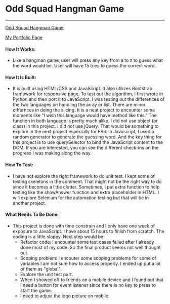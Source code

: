 # Odd Squad Hangman Game
-----------------------------------------

[Odd Squad Hangman Game](
https://raywon123.github.io/Word-Guess-Game/ )

[My Portfolio Page](
https://raywon123.github.io/portfolio.html )

#### How It Works:
* Like a hangman game, user will press any key from a to z to guess what the word would be. User will have 15 tries to guess the correct word.


#### How It Is Built: 
* It is built using HTML/CSS and JavaScript. It also utilizes Bootstrap framework for responsive page. To test out the algorithm, I first wrote in Python and then port it to JavaScript. I was testing out the differences of the two languages on handling the array or list. There are minor differnces in doing the slicing. It is a neat project to encounter some moments like "I wish this language would have method like this."  The function in both language is pretty much alike. I did not use object (or class) in this project. I did not use jQuery. That would be something to explore in the next project especially for ES6. In Javascript, I used a random generator to generate the guessing word. And the key thing for this project is to use querySelector to bind the JavaScript content to the DOM. If you are interested, you can see the different check-ins on the progress I was making along the way. 

#### How To Test:
* I have not explore the right framework to do unit test. I kept some of testing skeletons in the comment. That might not be the right way to do since it becomes a little clutter. Sometimes, I put extra function to help testing like the showAnswer function and extra placeholder in HTML. I will explore Selenium for the automation testing but that will be in another project.   

#### What Needs To Be Done:
* This project is done with time constrain and I only have one week of exposure to JavaScript. I have about 15 hours to finish from scratch. The coding is a little sloppy. Next step would be:
  * Refactor code: I encounter some test cases failed after I already done most of my code. So the final product seems not well thought out.
  * Scoping problem: I encouter some scoping problems for some of variables I am not sure how to access properly. I ended up put a lot of them as "global".
  * Explore the unit test part.
  * When I showed off to friends on a mobile device and I found out that I need a button for event listener since there is no key to press to start the game.
  * I need to adjust the logo picture on mobile.
